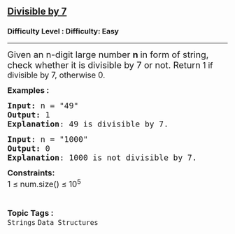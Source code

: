<h2><a href="https://www.geeksforgeeks.org/problems/divisible-by-73224/1?page=10&category=Strings&sortBy=submissions">Divisible by 7</a></h2><h3>Difficulty Level : Difficulty: Easy</h3><hr><div class="problems_problem_content__Xm_eO"><p><span style="font-size: 20px;">Given an n-digit large number <strong>n </strong>in form of string, check whether it is divisible by 7 or not. Return</span><span style="font-size: 18px;"> 1 if divisible by 7, otherwise 0.</span></p>
<p><span style="font-size: 18px;"><strong>Examples :</strong></span></p>
<pre><span style="font-size: 18px;"><strong>Input: </strong>n = "49</span><span style="font-size: 18px;">"
<strong>Output:</strong> 1
<strong>Explanation</strong>: 49 is divisible by 7.</span>
</pre>
<pre><span style="font-size: 18px;"><strong>Input</strong>: n = "1000"
<strong>Output:</strong> 0
<strong>Explanation</strong>: 1000 is not divisible by 7.</span></pre>
<p><span style="font-size: 18px;"><strong>Constraints:</strong><br>1 ≤ num.size() ≤ 10<sup>5</sup></span></p></div><br><p><span style=font-size:18px><strong>Topic Tags : </strong><br><code>Strings</code>&nbsp;<code>Data Structures</code>&nbsp;